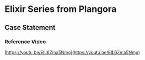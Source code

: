 # Elixir Series from Plangora

## Case Statement

### Reference Video
[https://youtu.be/ElL6Zma5Nmg](https://youtu.be/ElL6Zma5Nmg)